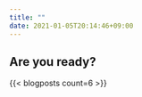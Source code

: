 ```yaml
---
title: ""
date: 2021-01-05T20:14:46+09:00
---
```


<style>
.main-image {
    background-position: center;
    background-size: cover;
    background-image: url(/images/blog/2019/03/fields.jpg);
}
</style>
<section class="hero is-large is-dark main-image">
    <div class="hero-body">
        <div class="container has-text-centered">
            <h2 class="title is-1">Are you ready?</h2>
        </div>
    </div>
</section>

{{< blogposts count=6 >}}
